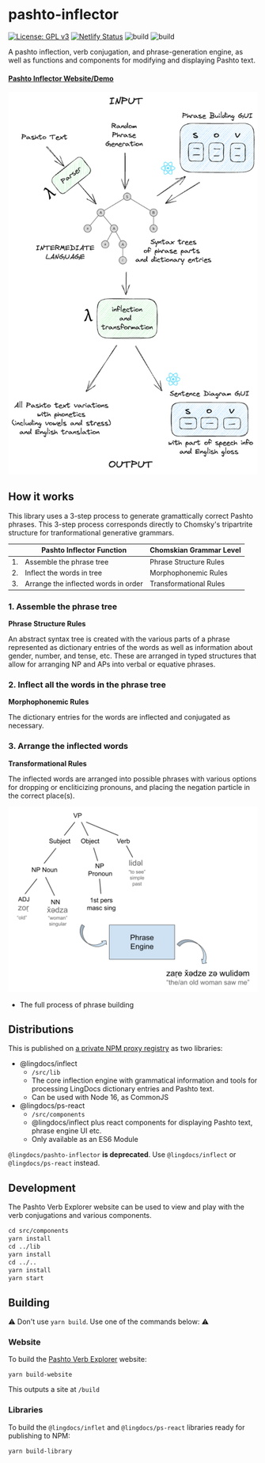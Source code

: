 # pashto-inflector

[![License: GPL v3](https://img.shields.io/badge/License-GPLv3-blue.svg)](https://www.gnu.org/licenses/gpl-3.0)
[![Netlify Status](https://api.netlify.com/api/v1/badges/ca3a7720-876f-4375-a77e-2e7bfdcee48a/deploy-status)](https://app.netlify.com/sites/pashto-verbs/deploys)
![build](https://github.com/lingdocs/pashto-inflector/actions/workflows/ci.yml/badge.svg)
![build](https://github.com/lingdocs/pashto-inflector/actions/workflows/publish.yml/badge.svg)

A pashto inflection, verb conjugation, and phrase-generation engine, as well as functions and components for modifying and displaying Pashto text.

#### [Pashto Inflector Website/Demo](https://pashto-inflector.lingdocs.com)

<p align="center">
    <img src="./diagrams/diagram-light.png" />
</p>

## How it works

This library uses a 3-step process to generate gramattically correct Pashto phrases. This 3-step process corresponds directly to Chomsky's tripartrite structure for tranformational generative grammars.

| | Pashto Inflector Function | Chomskian Grammar Level |
|-|--------------------------| ----------------------- |
|1.| Assemble the phrase tree | Phrase Structure Rules |
|2.| Inflect the words in tree | Morphophonemic Rules |
|3.| Arrange the inflected words in order | Transformational Rules |

### 1. Assemble the phrase tree

**Phrase Structure Rules**

An abstract syntax tree is created with the various parts of a phrase represented as dictionary entries of the words as well as information about gender, number, and tense, etc. These are arranged in typed structures that allow for arranging NP and APs into verbal or equative phrases.

### 2. Inflect all the words in the phrase tree

**Morphophonemic Rules**

The dictionary entries for the words are inflected and conjugated as necessary.

### 3. Arrange the inflected words

**Transformational Rules**

The inflected words are arranged into possible phrases with various options for dropping or encliticizing pronouns, and placing the negation particle in the correct place(s).

![Phrase building process](./diagrams/full-phrase-process.svg)
* The full process of phrase building

## Distributions

This is published on [a private NPM proxy registry](https://npm.lingdocs.com) as two libraries:

- @lingdocs/inflect
    - `/src/lib`
    - The core inflection engine with grammatical information and tools for processing LingDocs dictionary entries and Pashto text.
    - Can be used with Node 16, as CommonJS
- @lingdocs/ps-react
    - `/src/components`
    - @lingdocs/inflect plus react components for displaying Pashto text, phrase engine UI etc.
    - Only available as an ES6 Module

`@lingdocs/pashto-inflector` **is deprecated**. Use `@lingdocs/inflect` or `@lingdocs/ps-react` instead.

## Development

The Pashto Verb Explorer website can be used to view and play with the verb conjugations and various components. 

```
cd src/components
yarn install
cd ../lib
yarn install
cd ../..
yarn install
yarn start
```

## Building

⚠ Don't use `yarn build`. Use one of the commands below: ⚠

### Website

To build the [Pashto Verb Explorer](https://verbs.lingdocs.com) website:

```
yarn build-website
```

This outputs a site at `/build`

### Libraries

To build the `@lingdocs/inflet` and `@lingdocs/ps-react` libraries ready for publishing to NPM:

```
yarn build-library
```
